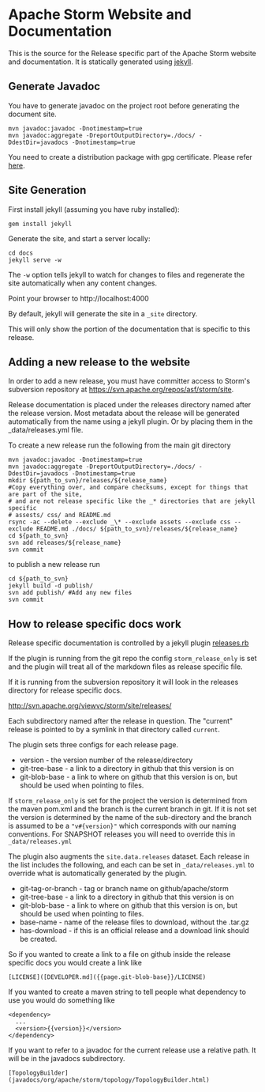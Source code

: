 # Apache Storm Website and Documentation
This is the source for the Release specific part of the Apache Storm website and documentation. It is statically generated using [jekyll](http://jekyllrb.com).

## Generate Javadoc

You have to generate javadoc on the project root before generating the document site.

```
mvn javadoc:javadoc -Dnotimestamp=true
mvn javadoc:aggregate -DreportOutputDirectory=./docs/ -DdestDir=javadocs -Dnotimestamp=true
```

You need to create a distribution package with gpg certificate. Please refer [here](https://github.com/apache/storm/blob/master/DEVELOPER.md#packaging).

## Site Generation
First install jekyll (assuming you have ruby installed):

```
gem install jekyll
```

Generate the site, and start a server locally:
```
cd docs
jekyll serve -w
```

The `-w` option tells jekyll to watch for changes to files and regenerate the site automatically when any content changes.

Point your browser to http://localhost:4000

By default, jekyll will generate the site in a `_site` directory.

This will only show the portion of the documentation that is specific to this release.

## Adding a new release to the website
In order to add a new release, you must have committer access to Storm's subversion repository at https://svn.apache.org/repos/asf/storm/site.

Release documentation is placed under the releases directory named after the release version.  Most metadata about the release will be generated automatically from the name using a jekyll plugin.  Or by placing them in the _data/releases.yml file.

To create a new release run the following from the main git directory

```
mvn javadoc:javadoc -Dnotimestamp=true
mvn javadoc:aggregate -DreportOutputDirectory=./docs/ -DdestDir=javadocs -Dnotimestamp=true
mkdir ${path_to_svn}/releases/${release_name}
#Copy everything over, and compare checksums, except for things that are part of the site,
# and are not release specific like the _* directories that are jekyll specific
# assests/ css/ and README.md
rsync -ac --delete --exclude _\* --exclude assets --exclude css --exclude README.md ./docs/ ${path_to_svn}/releases/${release_name}
cd ${path_to_svn}
svn add releases/${release_name}
svn commit
```

to publish a new release run

```
cd ${path_to_svn}
jekyll build -d publish/
svn add publish/ #Add any new files
svn commit
```

## How to release specific docs work

Release specific documentation is controlled by a jekyll plugin [releases.rb](./_plugins/releases.rb)

If the plugin is running from the git repo the config `storm_release_only` is set and the plugin will treat all of the markdown files as release specific file.

If it is running from the subversion repository it will look in the releases directory for release specific docs.

http://svn.apache.org/viewvc/storm/site/releases/

Each subdirectory named after the release in question. The "current" release is pointed to by a symlink in that directory called `current`.

The plugin sets three configs for each release page.

 * version - the version number of the release/directory
 * git-tree-base - a link to a directory in github that this version is on
 * git-blob-base - a link to where on github that this version is on, but should be used when pointing to files.

If `storm_release_only` is set for the project the version is determined from the maven pom.xml and the branch is the current branch in git.  If it is not set the version is determined by the name of the sub-directory and the branch is assumed to be a `"v#{version}"` which corresponds with our naming conventions.  For SNAPSHOT releases you will need to override this in `_data/releases.yml`

The plugin also augments the `site.data.releases` dataset.
Each release in the list includes the following, and each can be set in `_data/releases.yml` to override what is automatically generated by the plugin.

 * git-tag-or-branch - tag or branch name on github/apache/storm
 * git-tree-base - a link to a directory in github that this version is on
 * git-blob-base - a link to where on github that this version is on, but should be used when pointing to files.
 * base-name - name of the release files to download, without the .tar.gz
 * has-download - if this is an official release and a download link should be created.

So if you wanted to create a link to a file on github inside the release specific docs you would create a link like

```
[LICENSE]([DEVELOPER.md]({{page.git-blob-base}}/LICENSE)
```

If you wanted to create a maven string to tell people what dependency to use you would do something like

```
<dependency>
  ...
  <version>{{version}}</version>
</dependency>
```

If you want to refer to a javadoc for the current release use a relative path.  It will be in the javadocs subdirectory.

```
[TopologyBuilder](javadocs/org/apache/storm/topology/TopologyBuilder.html)
```
